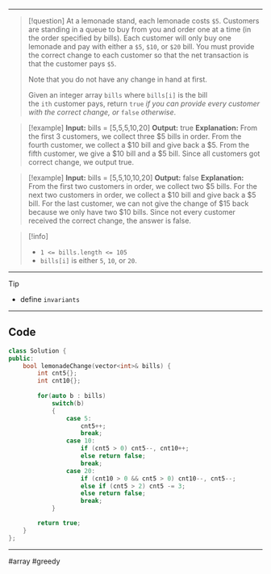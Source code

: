 ___

> [!question] 
> At a lemonade stand, each lemonade costs `$5`. Customers are standing in a queue to buy from you and order one at a time (in the order specified by bills). Each customer will only buy one lemonade and pay with either a `$5`, `$10`, or `$20` bill. You must provide the correct change to each customer so that the net transaction is that the customer pays `$5`.
> 
> Note that you do not have any change in hand at first.
> 
> Given an integer array `bills` where `bills[i]` is the bill the `ith` customer pays, return `true` _if you can provide every customer with the correct change, or_ `false` _otherwise_. 

> [!example] 
> **Input:** bills = [5,5,5,10,20]
**Output:** true
**Explanation:** 
From the first 3 customers, we collect three $5 bills in order.
From the fourth customer, we collect a $10 bill and give back a $5.
From the fifth customer, we give a $10 bill and a $5 bill.
Since all customers got correct change, we output true. 

> [!example] 
> **Input:** bills = [5,5,10,10,20]
**Output:** false
**Explanation:** 
From the first two customers in order, we collect two $5 bills.
For the next two customers in order, we collect a $10 bill and give back a $5 bill.
For the last customer, we can not give the change of $15 back because we only have two $10 bills.
Since not every customer received the correct change, the answer is false. 

> [!info] 
> - `1 <= bills.length <= 105`
> - `bills[i]` is either `5`, `10`, or `20`. 

___

> [!tip] 
>  - define `invariants`

___
## Code
```cpp
class Solution {
public:
    bool lemonadeChange(vector<int>& bills) {
        int cnt5{}; 
        int cnt10{};
        
        for(auto b : bills)
            switch(b)
            {
                case 5: 
                    cnt5++; 
                    break;
                case 10: 
                    if (cnt5 > 0) cnt5--, cnt10++;
                    else return false;
                    break;
                case 20:
                    if (cnt10 > 0 && cnt5 > 0) cnt10--, cnt5--;
                    else if (cnt5 > 2) cnt5 -= 3;
                    else return false;
                    break;
            }

        return true;
    }
};
```

___

#array #greedy 
